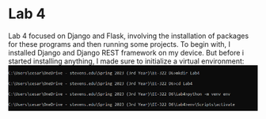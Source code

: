 # Lab 4 #
Lab 4 focused on Django and Flask, involving the installation of packages for these programs and then running some projects. To begin with, I installed Django and Django REST framework on my device. But before i started installing anything, I made sure to initialize a virtual environment:
![$venv.py terminal capture](https://github.com/cespejo15/EE322/blob/main/Lab4/venv.PNG)
